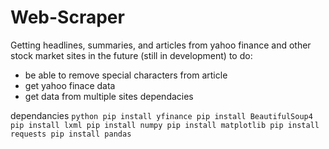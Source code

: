 # Web-Scraper
Getting headlines, summaries, and articles from yahoo finance and other stock market sites in the future
(still in development)
to do: 
  - be able to remove special characters from article
  - get yahoo finace data
  - get data from multiple sites
dependacies

dependancies
	```python
	pip install yfinance
	pip install BeautifulSoup4
	pip install lxml
	pip install numpy
	pip install matplotlib
	pip install requests
	pip install pandas
	```
